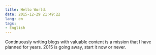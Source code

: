 ```yaml
---
title: Hello World.
date: 2015-12-29 21:49:22
lang: en
tags:
- English
---
```

Continuously writing blogs with valuable content is a mission that I have planned for years.
2015 is going away, start it now or never.
